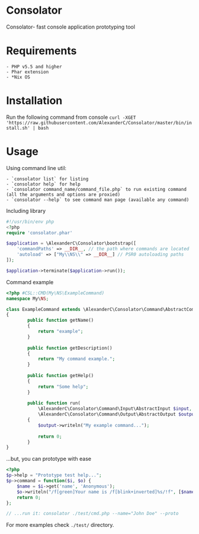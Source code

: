 Consolator
==========

Consolator- fast console application prototyping tool

Requirements
============
    - PHP v5.5 and higher
    - Phar extension
    - *Nix OS

Installation
============

Run the following command from console
`curl -XGET 'https://raw.githubusercontent.com/AlexanderC/Consolator/master/bin/install.sh' | bash`

Usage
=====

Using command line util:

    - `consolator list` for listing
    - `consolator help` for help
    - `consolator command_name/command_file.php` to run existing command (all the arguments and options are proxied)
    - `consolator --help` to see command man page (available any command)

Including library
```php
#!/usr/bin/env php
<?php 
require 'consolator.phar'

$application = \AlexanderC\Consolator\bootstrap([
    'commandPaths' => __DIR__, // the path where commands are located
    'autoload' => ["My\\NS\\" => __DIR__] // PSR0 autoloading paths
]);

$application->terminate($application->run());
```

Command example
```php
<?php #CSL::CMD(My\NS\ExampleCommand)
namespace My\NS;

class ExampleCommand extends \AlexanderC\Consolator\Command\AbstractCommand
{
        public function getName()
        {
            return "example";
        }
    
        public function getDescription()
        {
            return "My command example.";
        }
    
        public function getHelp()
        {
            return "Some help";
        }
    
        public function run(
            \AlexanderC\Consolator\Command\Input\AbstractInput $input, 
            \AlexanderC\Consolator\Command\Output\AbstractOutput $output)
        {
            $output->writeln("My example command...");
    
            return 0;
        }
}
```

...but, you can prototype with ease
```php
<?php
$p->help = "Prototype test help...";
$p->command = function($i, $o) {
    $name = $i->get('name', 'Anonymous');
    $o->writeln("/f[green]Your name is /f[blink+inverted]%s/!f", [$name]);
    return 0;
};

// ...run it: consolator ./test/cmd.php --name="John Doe" --proto
```

For more examples check `./test/` directory.